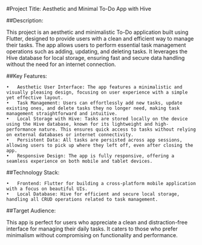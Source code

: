 #Project Title: Aesthetic and Minimal To-Do App with Hive

##Description:

This project is an aesthetic and minimalistic To-Do application built using Flutter, designed to provide users with a clean and efficient way to manage their tasks. The app allows users to perform essential task management operations such as adding, updating, and deleting tasks. It leverages the Hive database for local storage, ensuring fast and secure data handling without the need for an internet connection.

##Key Features:

	•	Aesthetic User Interface: The app features a minimalistic and visually pleasing design, focusing on user experience with a simple yet effective layout.
	•	Task Management: Users can effortlessly add new tasks, update existing ones, and delete tasks they no longer need, making task management straightforward and intuitive.
	•	Local Storage with Hive: Tasks are stored locally on the device using the Hive database, known for its lightweight and high-performance nature. This ensures quick access to tasks without relying on external databases or internet connectivity.
	•	Persistent Data: All tasks are persisted across app sessions, allowing users to pick up where they left off, even after closing the app.
	•	Responsive Design: The app is fully responsive, offering a seamless experience on both mobile and tablet devices.

##Technology Stack:

	•	Frontend: Flutter for building a cross-platform mobile application with a focus on beautiful UIs.
	•	Local Database: Hive for efficient and secure local storage, handling all CRUD operations related to task management.

##Target Audience:

This app is perfect for users who appreciate a clean and distraction-free interface for managing their daily tasks. It caters to those who prefer minimalism without compromising on functionality and performance.
